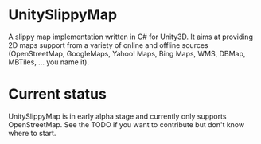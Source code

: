 UnitySlippyMap
==============

A slippy map implementation written in C# for Unity3D.
It aims at providing 2D maps support from a variety of online and offline sources (OpenStreetMap, GoogleMaps, Yahoo! Maps, Bing Maps, WMS, DBMap, MBTiles, ... you name it).

Current status
==============

UnitySlippyMap is in early alpha stage and currently only supports OpenStreetMap.
See the TODO if you want to contribute but don't know where to start.
